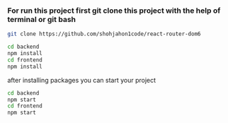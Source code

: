 ### For run this project first git clone this project with the help of terminal or git bash
```bash
git clone https://github.com/shohjahon1code/react-router-dom6
```

```bash
cd backend
npm install
cd frontend
npm install
```
after installing packages you can start your project
```bash
cd backend
npm start
cd frontend
npm start
```
